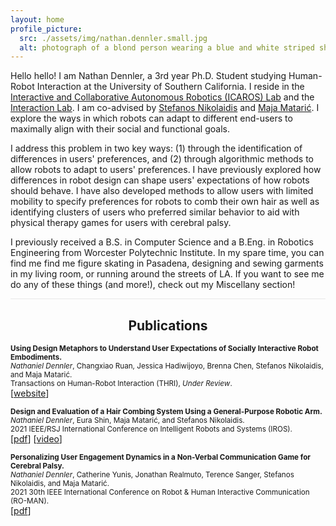 ```yaml
---
layout: home
profile_picture:
  src: ./assets/img/nathan.dennler.small.jpg
  alt: photograph of a blond person wearing a blue and white striped shirt staring into the camera.
---
```


<p>
  Hello hello! I am Nathan Dennler, a 3rd year Ph.D. Student studying Human-Robot Interaction at the University of Southern California. I reside in the <a href="https://icaros.usc.edu/">Interactive and Collaborative Autonomous Robotics (ICAROS) Lab</a> and the <a href="https://uscinteractionlab.web.app/">Interaction Lab</a>. I am co-advised by <a href="https://stefanosnikolaidis.net/">Stefanos Nikolaidis</a> and <a href="https://robotics.usc.edu/~maja/index.html">Maja Matarić</a>. I explore the ways in which robots can adapt to different end-users to maximally align with their social and functional goals. 
</p>

<p>
  I address this problem in two key ways: (1) through the identification of differences in users' preferences, and (2) through algorithmic methods to allow robots to adapt to users' preferences. I have previously explored how differences in robot design can shape users' expectations of how robots should behave. I have also developed methods to allow users with limited mobility to specify preferences for robots to comb their own hair as well as identifying clusters of users who preferred similar behavior to aid with physical therapy games for users with cerebral palsy.
</p>

<p>
  I previously received a B.S. in Computer Science and a B.Eng. in Robotics Engineering from Worcester Polytechnic Institute. In my spare time, you can find me find me figure skating in Pasadena, designing and sewing garments in my living room, or running around the streets of LA. If you want to see me do any of these things (and more!), check out my Miscellany section!
</p>

<hr style="background-color:#e8e8e8;border:none;height:1px;">
<h2 style="text-align:center;">
Publications
</h2>

<p>
  <small>
  <b>Using Design Metaphors to Understand User Expectations of Socially Interactive Robot Embodiments. </b><br>
  <i>Nathaniel Dennler</i>, Changxiao Ruan, Jessica Hadiwijoyo, Brenna Chen, Stefanos Nikolaidis, and Maja Matarić. <br>
  Transactions on Human-Robot Interaction (THRI), <i>Under Review</i>.<br>
  </small>
  [<a href="https://interaction-lab.github.io/robot-metaphors/">website</a>]<!-- [<a href="https://youtu.be/FJ8jtZohNak">presentation</a>] -->
</p>

<p>
  <small>
  <b>Design and Evaluation of a Hair Combing System Using a General-Purpose Robotic Arm. </b><br>
  <i>Nathaniel Dennler</i>, Eura Shin, Maja Matarić, and Stefanos Nikolaidis. <br>
  2021 IEEE/RSJ International Conference on Intelligent Robots and Systems (IROS).<br>
  </small>
  [<a href="https://ieeexplore.ieee.org/abstract/document/9515466">pdf</a>] [<a href="https://youtu.be/FJ8jtZohNak">video</a>]<!-- [<a href="https://youtu.be/FJ8jtZohNak">presentation</a>] -->
</p>

<p>
  <small>
  <b>Personalizing User Engagement Dynamics in a Non-Verbal Communication Game for Cerebral Palsy. </b><br>
  <i>Nathaniel Dennler</i>, Catherine Yunis, Jonathan Realmuto, Terence Sanger, Stefanos Nikolaidis, and Maja Matarić. <br>
  2021 30th IEEE International Conference on Robot & Human Interactive Communication (RO-MAN).<br>
  </small>
  [<a href="https://stefanosnikolaidis.net/">pdf</a>] <!-- [<a href="https://stefanosnikolaidis.net/">presentation</a>] -->
</p>
